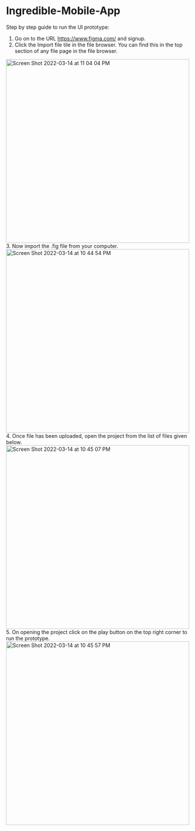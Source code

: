 # Ingredible-Mobile-App

Step by step guide to run the UI prototype:

1. Go on to the URL https://www.figma.com/ and signup.
2. Click the  Import file tile in the file browser. You can find this in the top section of any file page in the file browser.
<img width="500" alt="Screen Shot 2022-03-14 at 11 04 04 PM" src="https://user-images.githubusercontent.com/13857810/158316926-6ca8c3b7-4a4e-439c-bd3b-19ceb19ce3c2.png">
3. Now import the .fig file from your computer.
<img width="500" alt="Screen Shot 2022-03-14 at 10 44 54 PM" src="https://user-images.githubusercontent.com/13857810/158317349-b692670f-9303-4798-b90e-0a5f7ede7461.png">
4. Once file has been uploaded, open the project from the list of files given below.
<img width="500" alt="Screen Shot 2022-03-14 at 10 45 07 PM" src="https://user-images.githubusercontent.com/13857810/158317622-e076d35d-c0b6-45a1-bccb-bd20d283e6c1.png">
5. On opening the project click on the play button on the top right corner to run the prototype.
<img width="500" alt="Screen Shot 2022-03-14 at 10 45 57 PM" src="https://user-images.githubusercontent.com/13857810/158317916-55890974-febe-4f52-9a1a-ffc495fbce79.png">
